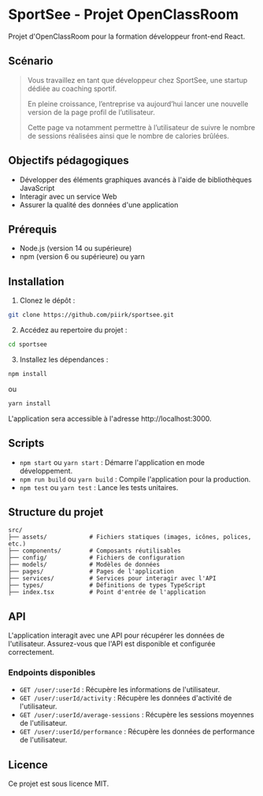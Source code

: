 # SportSee - Projet OpenClassRoom

Projet d'OpenClassRoom pour la formation développeur front-end React.

## Scénario

> Vous travaillez en tant que développeur chez SportSee, une startup dédiée au coaching sportif.
>
> En pleine croissance, l’entreprise va aujourd’hui lancer une nouvelle version de la page profil de l’utilisateur.
>
> Cette page va notamment permettre à l’utilisateur de suivre le nombre de sessions réalisées ainsi que le nombre de calories brûlées.

## Objectifs pédagogiques

- Développer des éléments graphiques avancés à l'aide de bibliothèques JavaScript
- Interagir avec un service Web
- Assurer la qualité des données d'une application

## Prérequis

- Node.js (version 14 ou supérieure)
- npm (version 6 ou supérieure) ou yarn

## Installation

1. Clonez le dépôt :

```bash
git clone https://github.com/piirk/sportsee.git
```

2. Accédez au repertoire du projet :

```bash
cd sportsee
```

3. Installez les dépendances :

```bash
npm install
```

ou

```bash
yarn install
```

L'application sera accessible à l'adresse http://localhost:3000.

## Scripts

- `npm start` ou `yarn start` : Démarre l'application en mode développement.
- `npm run build` ou `yarn build` : Compile l'application pour la production.
- `npm test` ou `yarn test` : Lance les tests unitaires.

## Structure du projet

```plaintext
src/
├── assets/            # Fichiers statiques (images, icônes, polices, etc.)
├── components/        # Composants réutilisables
├── config/            # Fichiers de configuration
├── models/            # Modèles de données
├── pages/             # Pages de l'application
├── services/          # Services pour interagir avec l'API
├── types/             # Définitions de types TypeScript
├── index.tsx          # Point d'entrée de l'application
```

## API

L'application interagit avec une API pour récupérer les données de l'utilisateur. Assurez-vous que l'API est disponible et configurée correctement.

### Endpoints disponibles

- `GET /user/:userId` : Récupère les informations de l'utilisateur.
- `GET /user/:userId/activity` : Récupère les données d'activité de l'utilisateur.
- `GET /user/:userId/average-sessions` : Récupère les sessions moyennes de l'utilisateur.
- `GET /user/:userId/performance` : Récupère les données de performance de l'utilisateur.

## Licence

Ce projet est sous licence MIT.
